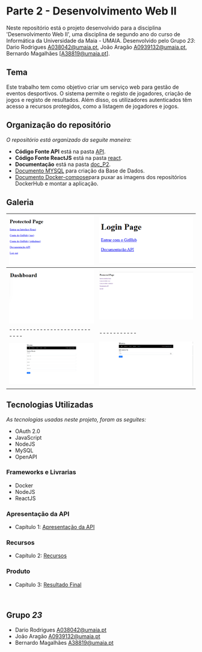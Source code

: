 # Parte 2 - Desenvolvimento Web II

Neste repositório está o projeto desenvolvido para a disciplina 'Desenvolvimento Web II', uma disciplina de segundo ano do curso de Informática da Universidade da Maia - UMAIA. Desenvolvido pelo Grupo _23_: Dario Rodrigues [A038042@umaia.pt](mailto:A038042@umaia.pt), João Aragão [A0939132@umaia.pt](mailto:A0939132@umaia.pt), Bernardo Magalhães [A38819@umaia.pt].

## Tema 

Este trabalho tem como objetivo criar um serviço web para gestão de eventos desportivos. O sistema permite o registo de jogadores, criação de jogos e registo de resultados. Além disso, os utilizadores autenticados têm acesso a recursos protegidos, como a listagem de jogadores e jogos.

## Organização do repositório 

_O repositório está organizado da seguite maneira:_
* **Código Fonte API** está na pasta [API](src/).
* **Código Fonte ReactJS** está na pasta [react](src/).
* **Documentação** está na pasta [doc_P2](src/).
* [Documento MYSQL](src/api/openapi.yaml) para criação da Base de Dados.
* [Documento Docker-compose](Queries_base_de_dados.sql)para puxar as imagens dos repositórios DockerHub e montar a aplicação.


## Galeria 

| ![1](doc_P2/1.png)           | ![2](doc_P2/2.png)  |
| ---------------------------- | ----------- |
| ![3](doc_P2/3.png)           | ![4](doc_P2/4.png)  |
| ---------------------------- | ----------- |
| ![5](doc_P2/5.png)           | ![6](doc_P2/6.png)  |


## Tecnologias Utilizadas

_As tecnologias usadas neste projeto, foram as seguites:_
* OAuth 2.0
* JavaScript
* NodeJS
* MySQL
* OpenAPI


### Frameworks e Livrarias 

* Docker
* NodeJS
* ReactJS

### Apresentação da API
* Capítulo 1: [Apresentação da API](doc_P2/c1.md)
### Recursos
* Capítulo 2: [Recursos](doc_P2/c2.md)
### Produto
* Capítulo 3: [Resultado Final](doc_P2/c3.md)

<br>

## Grupo _23_
* Dario Rodrigues [A038042@umaia.pt](mailto:A038042@umaia.pt)
* João Aragão [A0939132@umaia.pt](mailto:A0939132@umaia.pt)
* Bernardo Magalhães [A38819@umaia.pt](mailto:A38819@umaia.pt)
